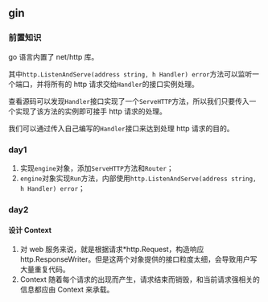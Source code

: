 ## gin

### 前置知识

go 语言内置了 net/http 库。

其中`http.ListenAndServe(address string, h Handler) error`方法可以监听一个端口，并将所有的 http 请求交给`Handler`的接口实例处理。

查看源码可以发现`Handler`接口实现了一个`ServeHTTP`方法，所以我们只要传入一个实现了该方法的实例即可接手 http 请求的处理。

我们可以通过传入自己编写的`Handler`接口来达到处理 http 请求的目的。

### day1

1. 实现`engine`对象，添加`ServeHTTP`方法和`Router`；
2. `engine`对象实现`Run`方法，内部使用`http.ListenAndServe(address string, h Handler) error`；

### day2

#### 设计 Context

1. 对 web 服务来说，就是根据请求\*http.Request，构造响应 http.ResponseWriter。但是这两个对象提供的接口粒度太细，会导致用户写大量重复代码。
2. Context 随着每个请求的出现而产生，请求结束而销毁，和当前请求强相关的信息都应由 Context 来承载。
